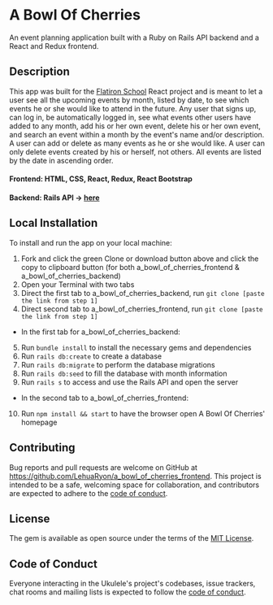# A Bowl Of Cherries
An event planning application built with a Ruby on Rails API backend and a React and Redux frontend.

## Description
This app was built for the [Flatiron School](https://flatironschool.com/) React project and is meant to let a user see all the upcoming events by month, listed by date, to see which events he or she would like to attend in the future.  Any user that signs up, can log in, be automatically logged in, see what events other users have added to any month, add his or her own event, delete his or her own event, and search an event within a month by the event's name and/or description.  A user can add or delete as many events as he or she would like. A user can only delete events created by his or herself, not others. All events are listed by the date in ascending order.   

#### Frontend: HTML, CSS, React, Redux, React Bootstrap
#### Backend: Rails API -> [here](https://github.com/LehuaRyon/a_bowl_of_cherries_backend)

## Local Installation
To install and run the app on your local machine:
1. Fork and click the green Clone or download button above and click the copy to clipboard button (for both a_bowl_of_cherries_frontend & a_bowl_of_cherries_backend)
2. Open your Terminal with two tabs
3. Direct the first tab to a_bowl_of_cherries_backend, run `git clone [paste the link from step 1]`
4. Direct second tab to a_bowl_of_cherries_frontend, run `git clone [paste the link from step 1]`
* In the first tab for a_bowl_of_cherries_backend:
5. Run `bundle install` to install the necessary gems and dependencies
6. Run `rails db:create` to create a database
7. Run `rails db:migrate` to perform the database migrations
8. Run `rails db:seed` to fill the database with month information  
9. Run `rails s` to access and use the Rails API and open the server
* In the second tab to a_bowl_of_cherries_frontend:
10. Run `npm install && start` to have the browser open A Bowl Of Cherries' homepage

## Contributing

Bug reports and pull requests are welcome on GitHub at https://github.com/LehuaRyon/a_bowl_of_cherries_frontend. This project is intended to be a safe, welcoming space for collaboration, and contributors are expected to adhere to the [code of conduct](https://github.com/LehuaRyon/a_bowl_of_cherries_frontend/blob/main/CODE_OF_CONDUCT.md).

## License

The gem is available as open source under the terms of the [MIT License](https://github.com/LehuaRyon/a_bowl_of_cherries_frontend/blob/main/LICENSE).

## Code of Conduct

Everyone interacting in the Ukulele's project's codebases, issue trackers, chat rooms and mailing lists is expected to follow the [code of conduct](https://github.com/LehuaRyon/a_bowl_of_cherries_frontend/blob/main/CODE_OF_CONDUCT.md).




